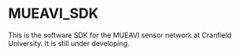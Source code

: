 # MUEAVI_SDK
This is the software SDK for the MUEAVI sensor network at Cranfield University. It is still under developing. 
